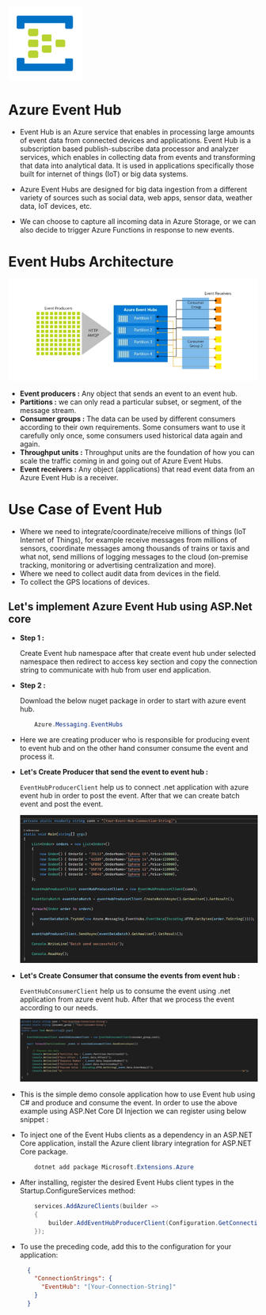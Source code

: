 
<img src="/images/271565527-76e579f2-1a7a-481e-9e0a-9530ba68543d.png" width="150" height="150"/>


# Azure Event Hub

- Event Hub is an Azure service that enables in processing large amounts of event data from connected devices and applications. Event Hub is a subscription based publish-subscribe data processor and analyzer services, which enables in collecting data from events and transforming that data into analytical data. It is used in applications specifically those built for internet of things (IoT) or big data systems.

- Azure Event Hubs are designed for big data ingestion from a different variety of sources such as social data, web apps, sensor data, weather data, IoT devices, etc.

-  We can choose to capture all incoming data in Azure Storage, or we can also decide to trigger Azure Functions in response to new events.


# Event Hubs Architecture

  ![image](/images/271559048-b7356d1b-bd4c-4d5c-9b29-8a44fc50241f.png)

- **Event producers :** Any object that sends an event to an event hub.
- **Partitions :** we can only read a particular subset, or segment, of the message stream.
- **Consumer groups :** The data can be used by different consumers according to their own requirements. Some consumers want to use it carefully only once, some consumers used historical data again and again.
- **Throughput units :** Throughput units are the foundation of how you can scale the traffic coming in and going out of Azure Event Hubs.
- **Event receivers :** Any object (applications) that read event data from an Azure Event Hub is a receiver.


# Use Case of Event Hub

- Where we need to integrate/coordinate/receive millions of things (IoT Internet of Things), for example receive messages from millions of sensors, coordinate messages among thousands of trains or taxis and what not, send millions of logging messages to the cloud (on-premise tracking, monitoring or advertising centralization and more).
- Where we need to collect audit data from devices in the field.
- To collect the GPS locations of devices.


## Let's implement Azure Event Hub using ASP.Net core

- **Step 1 :** 
    
    Create Event hub namespace after that create event hub under selected namespace then redirect to access key section and copy the connection string to communicate with hub from user end application.

- **Step 2 :**

    Download the below nuget package in order to start with azure event hub.

    ```csharp
        Azure.Messaging.EventHubs
    ```

- Here we are creating producer who is responsible for producing event to event hub and on the other hand consumer consume the event and process it.

- **Let's Create Producer that send the event to event hub :**

    `EventHubProducerClient` help us to connect .net application with azure event hub in order to post the event. After that we can create batch event and post the event.

    ![image](/images/271563329-0d44bd12-da0b-4c11-bbb2-a9f36334b3f0.png)


- **Let's Create Consumer that consume the events from event hub :**

  `EventHubConsumerClient` help us to consume the event using .net application from azure event hub. After that we process the event according to our needs.

  ![image](/images/271564417-3c3ff554-e77d-4b52-8542-055d0f3af703.png)

- This is the simple demo console application how to use Event hub using C# and produce and consume the event. In order to use the above example using ASP.Net Core DI Injection we can register using below snippet :

- To inject one of the Event Hubs clients as a dependency in an ASP.NET Core application, install the Azure client library integration for ASP.NET Core package.
 
    ```csharp
        dotnet add package Microsoft.Extensions.Azure
    ```
 - After installing, register the desired Event Hubs client types in the Startup.ConfigureServices method:
   
    ```csharp
        services.AddAzureClients(builder =>
        {
            builder.AddEventHubProducerClient(Configuration.GetConnectionString("EventHubs"));
        });
    ```
- To use the preceding code, add this to the configuration for your application:

  ```json
    {
      "ConnectionStrings": {
        "EventHub": "[Your-Connection-String]"
      }
    }
  ```







    







